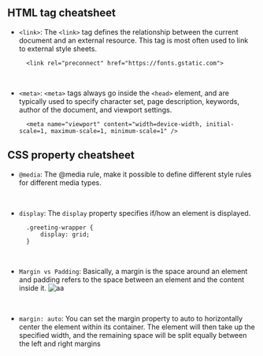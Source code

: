 ## HTML tag cheatsheet

- `<link>`: The `<link>` tag defines the relationship between the current document and an external resource. This tag is most often used to link to external style sheets.

    	<link rel="preconnect" href="https://fonts.gstatic.com">

<br>

- `<meta>`: `<meta>` tags always go inside the `<head>` element, and are typically used to specify character set, page description, keywords, author of the document, and viewport settings.

        <meta name="viewport" content="width=device-width, initial-scale=1, maximum-scale=1, minimum-scale=1" />

## CSS property cheatsheet

- `@media`: The @media rule, make it possible to define different style rules for different media types.

<br>

- `display`: The `display` property specifies if/how an element is displayed.
    
        .greeting-wrapper {
            display: grid;
        }

<br>

- `Margin vs Padding`: Basically, a margin is the space around an element and padding refers to the space between an element and the content inside it.
    ![aa](https://blog.hubspot.com/hs-fs/hubfs/HubSpot%20%7C%20CSS%20Margin%20vs%20Padding-1.jpeg?width=1500&name=HubSpot%20%7C%20CSS%20Margin%20vs%20Padding-1.jpeg)

<br>

- `margin: auto`: You can set the margin property to auto to horizontally center the element within its container. The element will then take up the specified width, and the remaining space will be split equally between the left and right margins